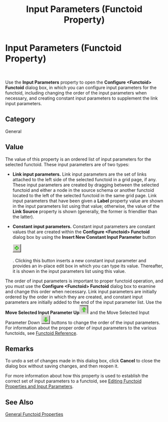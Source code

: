﻿---
title: Input Parameters (Functoid Property)
TOCTitle: Input Parameters (Functoid Property)
ms:assetid: e7af7273-1d80-4c6e-bb3e-0091700d35db
ms:mtpsurl: https://msdn.microsoft.com/en-us/library/Aa561660(v=BTS.80)
ms:contentKeyID: 51533058
ms.date: 08/30/2017
mtps_version: v=BTS.80
---

# Input Parameters (Functoid Property)

 

Use the **Input Parameters** property to open the **Configure \<Functoid\> Functoid** dialog box, in which you can configure input parameters for the functoid, including changing the order of the input parameters when necessary, and creating constant input parameters to supplement the link input parameters.

## Category

General

## Value

The value of this property is an ordered list of input parameters for the selected functoid. These input parameters are of two types:

  - **Link input parameters.** Link input parameters are the set of links attached to the left side of the selected functoid in a grid page, if any. These input parameters are created by dragging between the selected functoid and either a node in the source schema or another functoid located to the left of the selected functoid in the same grid page. Link input parameters that have been given a **Label** property value are shown in the input parameters list using that value; otherwise, the value of the **Link Source** property is shown (generally, the former is friendlier than the latter).

  - **Constant input parameters.** Constant input parameters are constant values that are created within the **Configure \<Functoid\> Functoid** dialog box by using the **Insert New Constant Input Parameter** button
    
    ![Adding constant input parameters to a functoid](images/Aa561660.e2c2e13d-f9ec-45e9-9f75-02a0d51b8941(BTS.80).jpeg "Adding constant input parameters to a functoid")
    
    . Clicking this button inserts a new constant input parameter and provides an in-place edit box in which you can type its value. Thereafter, it is shown in the input parameters list using this value.

The order of input parameters is important to proper functoid operation, and you must use the **Configure \<Functoid\> Functoid** dialog box to examine and change this order when necessary. Link input parameters are initially ordered by the order in which they are created, and constant input parameters are initially added to the end of the input parameter list. Use the **Move Selected Input Parameter Up**![Move up in the list](images/Aa561660.bb10da30-7479-46c9-87c1-9e8f6acbd4cc(BTS.80).jpeg "Move up in the list") and the Move Selected Input Parameter Down ![Moving down in a list](images/Aa561660.d15466eb-309d-449a-969c-1659d5164e58(BTS.80).jpeg "Moving down in a list") buttons to change the order of the input parameters. For information about the proper order of input parameters to the various functoids, see [Functoid Reference](functoid-reference.md).

## Remarks

To undo a set of changes made in this dialog box, click **Cancel** to close the dialog box without saving changes, and then reopen it.

For more information about how this property is used to establish the correct set of input parameters to a functoid, see [Editing Functoid Properties and Input Parameters](https://msdn.microsoft.com/en-us/library/aa559242\(v=bts.80\)).

## See Also

[General Functoid Properties](general-functoid-properties.md)

